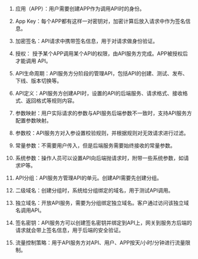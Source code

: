 
1. 应用（APP）：用户需要创建APP作为调用API时的身份。

2. App Key：每个APP都有这样一对密钥对，加密计算后放入请求中作为签名信息。

3. 加密签名：API请求中携带签名信息，用于对请求做身份验证。

4. 授权： 授予某个APP调用某个API的权限，由API服务方完成。APP被授权后才能调用 API。

5. API生命周期：API服务方分阶段的管理API，包括API的创建、测试、发布、下线、版本切换等。

6. API定义：API服务方创建API时，设置的API的后端服务、请求格式、接收格式、返回格式等规则内容。

7. 参数映射：用户实际请求的参数与API服务后端参数不一致时，支持API服务方配置参数映射。

8. 参数校：API服务方对入参设置校验规则，并根据规则对无效请求进行过滤。

9. 常量参数：不需要用户传入，但是后端服务需要始终接收的常量参数。

10. 系统参数：操作人员可以设置API向后端抛请求时，附带一些系统参数，如请求IP等。

11. API分组：API服务方管理API的单元。创建API需要先创建分组。

12. 二级域名：创建分组时，系统给分组绑定的域名，用于测试API调用。

13. 独立域名：开放API服务，需要为分组绑定独立域名。客户通过访问该独立域名调用API。

14. 签名密钥：API服务方可以创建签名密钥并绑定到API上，网关到服务方后端的请求就会带上签名信息，用于后端的安全验证。

15. 流量控制策略：用于API服务方对API、用户、APP按天/小时/分钟进行流量限制。

